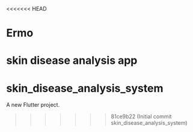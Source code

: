 <<<<<<< HEAD
# Ermo
skin disease analysis app 
=======
# skin_disease_analysis_system

A new Flutter project.
>>>>>>> 81ce9b22 (Initial commit skin_disease_analysis_system)
